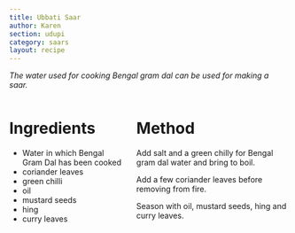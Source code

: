 ```yaml
---
title: Ubbati Saar
author: Karen
section: udupi
category: saars
layout: recipe
---
```

_The water used for cooking Bengal gram dal can be used for making a saar._
<br>
<div class='columns'> <div class='column is-one-third p-3' markdown='1'>

# Ingredients

* Water in which Bengal Gram Dal has been cooked
* coriander leaves
* green chilli
* oil
* mustard seeds
* hing
* curry leaves


</div> <div class='column is-two-thirds p-3' markdown='1'>

# Method

Add salt and a green chilly for Bengal gram dal water and bring to boil.

Add a few coriander leaves before removing from fire.

Season with oil, mustard seeds, hing and curry leaves.



</div> </div>